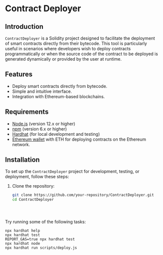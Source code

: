 # Contract Deployer

## Introduction

`ContractDeployer` is a Solidity project designed to facilitate the deployment of smart contracts directly from their bytecode. This tool is particularly useful in scenarios where developers wish to deploy contracts programmatically or when the source code of the contract to be deployed is generated dynamically or provided by the user at runtime.

## Features

- Deploy smart contracts directly from bytecode.
- Simple and intuitive interface.
- Integration with Ethereum-based blockchains.

## Requirements

- [Node.js](https://nodejs.org/en/) (version 12.x or higher)
- [npm](https://www.npmjs.com/) (version 6.x or higher)
- [Hardhat](https://hardhat.org/) (for local development and testing)
- [Ethereum wallet](https://ethereum.org/en/wallets/) with ETH for deploying contracts on the Ethereum network.

## Installation

To set up the `ContractDeployer` project for development, testing, or deployment, follow these steps:

1. Clone the repository:
   ```sh
   git clone https://github.com/your-repository/ContractDeployer.git
   cd ContractDeployer





Try running some of the following tasks:

```shell
npx hardhat help
npx hardhat test
REPORT_GAS=true npx hardhat test
npx hardhat node
npx hardhat run scripts/deploy.js
```